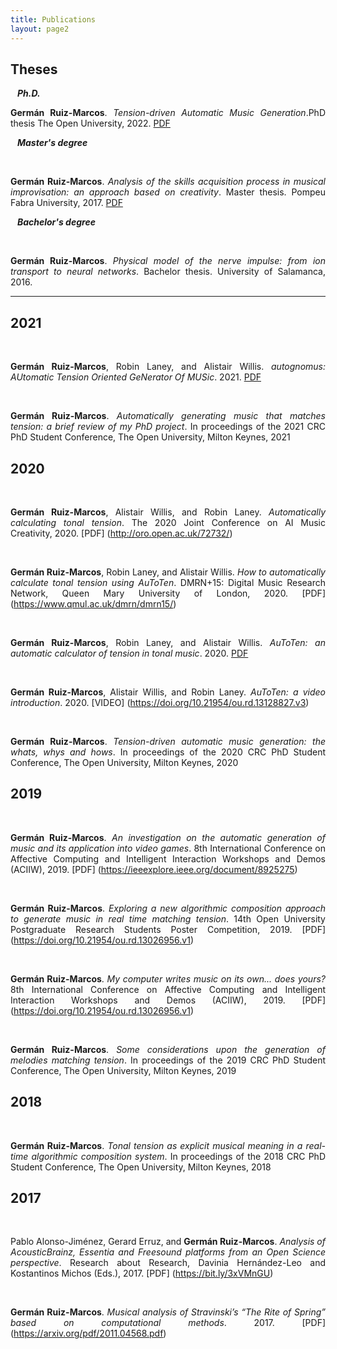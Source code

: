 ```yaml
---
title: Publications
layout: page2
---
```


<h2>Theses</h2>

&ensp; ***Ph.D.***

<p style='text-align: justify;' style="margin-left:5%; margin-right:5%;"> <b>Germán Ruiz-Marcos</b>. <em>Tension-driven Automatic Music Generation</em>.PhD thesis The Open University, 2022. <a href="https://doi.org/10.21954/ou.ro.000142cf">PDF</a></p>

&ensp; ***Master's degree***

&ensp;&ensp; <p style='text-align: justify;'>**Germán Ruiz-Marcos**. *Analysis of the skills acquisition process in musical improvisation: an approach based on creativity*. Master thesis. Pompeu Fabra University, 2017. [PDF](https://doi.org/10.5281/zenodo.1109736)</p>

&ensp; ***Bachelor's degree***

&ensp;&ensp; <p style='text-align: justify;'>**Germán Ruiz-Marcos**. *Physical model of the nerve impulse: from ion transport to neural networks*. Bachelor thesis. University of Salamanca, 2016.</p>

***

<h2>2021</h2>

&ensp;&ensp; <p style='text-align: justify;'>**Germán Ruiz-Marcos**, Robin Laney, and Alistair Willis. *autognomus: AUtomatic Tension Oriented GeNerator Of MUSic*. 2021. [PDF](https://doi.org/10.21954/ou.rd.15028599.v1)</p>

&ensp;&ensp; <p style='text-align: justify;'>**Germán Ruiz-Marcos**. *Automatically generating music that matches tension: a brief review of my PhD project*. In proceedings of the 2021 CRC PhD Student Conference, The Open University, Milton Keynes, 2021</p>



<h2>2020</h2>

&ensp;&ensp; <p style='text-align: justify;'>**Germán Ruiz-Marcos**, Alistair Willis, and Robin Laney. *Automatically calculating tonal tension*. The 2020 Joint Conference on AI Music Creativity, 2020. [PDF] (http://oro.open.ac.uk/72732/)</p>


&ensp;&ensp; <p style='text-align: justify;'>**Germán Ruiz-Marcos**, Robin Laney, and Alistair Willis. *How to automatically calculate tonal tension using AuToTen*. DMRN+15: Digital Music Research Network, Queen Mary University of London, 2020. [PDF] (https://www.qmul.ac.uk/dmrn/dmrn15/)</p>


&ensp;&ensp; <p style='text-align: justify;'>**Germán Ruiz-Marcos**, Robin Laney, and Alistair Willis. *AuToTen: an automatic calculator of tension in tonal music*. 2020. [PDF](https://doi.org/10.21954/ou.rd.13026578.v1)</p>

&ensp;&ensp; <p style='text-align: justify;'>**Germán Ruiz-Marcos**, Alistair Willis, and Robin Laney. *AuToTen: a video introduction*. 2020. [VIDEO] (https://doi.org/10.21954/ou.rd.13128827.v3)</p>

&ensp;&ensp; <p style='text-align: justify;'>**Germán Ruiz-Marcos**. *Tension-driven automatic music generation: the whats, whys and hows*. In proceedings of the 2020 CRC PhD Student Conference, The Open University, Milton Keynes, 2020</p>



<h2>2019</h2>

&ensp;&ensp; <p style='text-align: justify;'>**Germán Ruiz-Marcos**. *An investigation on the automatic generation of music and its application into video games*. 8th International Conference on Affective Computing and Intelligent Interaction Workshops and Demos (ACIIW), 2019. [PDF] (https://ieeexplore.ieee.org/document/8925275)</p>

&ensp;&ensp; <p style='text-align: justify;'>**Germán Ruiz-Marcos**. *Exploring a new algorithmic composition approach to generate music in real time matching tension*. 14th Open University Postgraduate Research Students Poster Competition, 2019. [PDF] (https://doi.org/10.21954/ou.rd.13026956.v1)</p>

&ensp;&ensp; <p style='text-align: justify;'>**Germán Ruiz-Marcos**. *My computer writes music on its own... does yours?* 8th International Conference on Affective Computing and Intelligent Interaction Workshops and Demos (ACIIW), 2019. [PDF] (https://doi.org/10.21954/ou.rd.13026956.v1)</p>

&ensp;&ensp; <p style='text-align: justify;'>**Germán Ruiz-Marcos**. *Some considerations upon the generation of melodies matching tension*. In proceedings of the 2019 CRC PhD Student Conference, The Open University, Milton Keynes, 2019</p>



<h2>2018</h2>

&ensp;&ensp; <p style='text-align: justify;'>**Germán Ruiz-Marcos**. *Tonal tension as explicit musical meaning in a real-time algorithmic composition system*. In proceedings of the 2018 CRC PhD Student Conference, The Open University, Milton Keynes, 2018</p>

<h2>2017</h2>

&ensp;&ensp; <p style='text-align: justify;'>Pablo Alonso-Jiménez, Gerard Erruz, and **Germán Ruiz-Marcos**. *Analysis of AcousticBrainz, Essentia and Freesound platforms from an Open Science perspective*. Research about Research, Davinia Hernández-Leo and Kostantinos Michos (Eds.), 2017. [PDF] (https://bit.ly/3xVMnGU)</p>


&ensp;&ensp; <p style='text-align: justify;'>**Germán Ruiz-Marcos**. *Musical analysis of Stravinski’s “The Rite of Spring” based on computational methods*. 2017. [PDF] (https://arxiv.org/pdf/2011.04568.pdf)</p>
